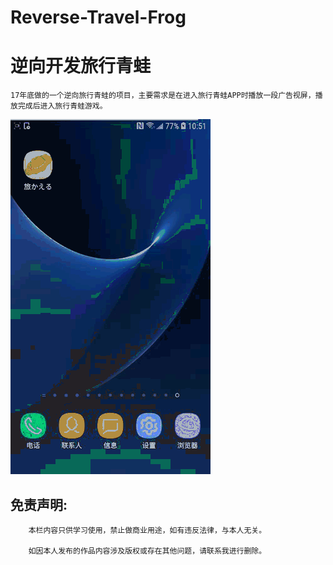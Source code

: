 # Reverse-Travel-Frog
逆向开发旅行青蛙  
====
    17年底做的一个逆向旅行青蛙的项目，主要需求是在进入旅行青蛙APP时播放一段广告视屏，播放完成后进入旅行青蛙游戏。
![image](https://github.com/taa1007/Res/blob/master/GifImage/lxqw.gif) 

免责声明:
-------

        本栏内容只供学习使用，禁止做商业用途，如有违反法律，与本人无关。

        如因本人发布的作品内容涉及版权或存在其他问题，请联系我进行删除。
